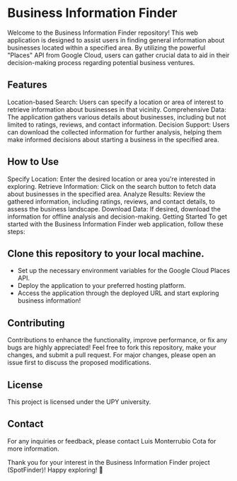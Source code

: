 # Business Information Finder
Welcome to the Business Information Finder repository! This web application is designed to assist users in finding general information about businesses located within a specified area. By utilizing the powerful "Places" API from Google Cloud, users can gather crucial data to aid in their decision-making process regarding potential business ventures.

## Features
Location-based Search: Users can specify a location or area of interest to retrieve information about businesses in that vicinity.
Comprehensive Data: The application gathers various details about businesses, including but not limited to ratings, reviews, and contact information.
Decision Support: Users can download the collected information for further analysis, helping them make informed decisions about starting a business in the specified area.

## How to Use
Specify Location: Enter the desired location or area you're interested in exploring.
Retrieve Information: Click on the search button to fetch data about businesses in the specified area.
Analyze Results: Review the gathered information, including ratings, reviews, and contact details, to assess the business landscape.
Download Data: If desired, download the information for offline analysis and decision-making.
Getting Started
To get started with the Business Information Finder web application, follow these steps:

## Clone this repository to your local machine.
- Set up the necessary environment variables for the Google Cloud Places API.
- Deploy the application to your preferred hosting platform.
- Access the application through the deployed URL and start exploring business information!

## Contributing
Contributions to enhance the functionality, improve performance, or fix any bugs are highly appreciated! Feel free to fork this repository, make your changes, and submit a pull request. For major changes, please open an issue first to discuss the proposed modifications.

## License
This project is licensed under the UPY university.

## Contact
For any inquiries or feedback, please contact Luis Monterrubio Cota for more information.

Thank you for your interest in the Business Information Finder project (SpotFinder)! Happy exploring! 🚀
